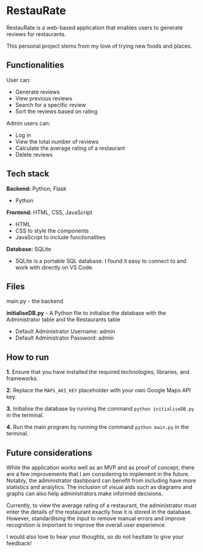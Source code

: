 # RestauRate

RestauRate is a web-based application that enables users to generate reviews for restaurants. 

This personal project stems from my love of trying new foods and places.

## Functionalities
User can:
- Generate reviews
- View previous reviews
- Search for a specific review
- Sort the reviews based on rating 

Admin users can:
- Log in 
- View the total number of reviews
- Calculate the average rating of a restaurant 
- Delete reviews

## Tech stack
**Backend:** Python, Flask
- Python 

**Frontend:** HTML, CSS, JavaScript
- HTML 
- CSS to style the components 
- JavaScript to include functionalities 

**Database:** SQLite 
- SQLite is a portable SQL database. I found it easy to connect to and work with directly on VS Code.

## Files
main.py - the backend 

**initialiseDB.py** - A Python file to initialise the database with the Administrator table and the Restaurants table
- Default Administrator Username: admin
- Default Administrator Password: admin

## How to run
**1.** Ensure that you have installed the required technologies, libraries, and frameworks.

**2.** Replace the `MAPS_AKI_KEY` placeholder with your own Google Maps API key.

**3.** Initialise the database by running the command `python initialiseDB.py` in the terminal.

**4.** Run the main program by running the command `python main.py` in the terminal.

## Future considerations
While the application works well as an MVP and as proof of concept, there are a few improvements that I am considering to implement in the future. Notably, the administrator dashboard can benefit from including have more statistics and analytics. The inclusion of visual aids such as diagrams and graphs can also help administrators make informed decisions. 

Currently, to view the average rating of a restaurant, the administrator must enter the details of the restaurant exactly how it is stored in the database. However, standardising the input to remove manual errors and improve recognition is important to improve the overall user experience.

I would also love to hear your thoughts, so do not hesitate to give your feedback!

